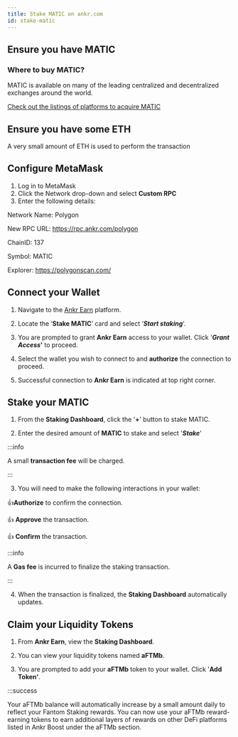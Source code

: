 ```yaml
---
title: Stake MATIC on ankr.com
id: stake-matic
---
```



## Ensure you have MATIC 

### Where to buy MATIC?

MATIC is available on many of the leading centralized and decentralized exchanges around the world. 

<a href="https://polygon.technology/matic-token/" target="_blank">Check out the listings of platforms to acquire MATIC</a>

## Ensure you have some ETH

A very small amount of ETH is used to perform the transaction

## Configure MetaMask

1. Log in to MetaMask
2. Click the Network drop-down and select **Custom RPC**
3. Enter the following details:

Network Name: Polygon

New RPC URL: https://rpc.ankr.com/polygon

ChainID: 137

Symbol: MATIC

Explorer: https://polygonscan.com/

## Connect your Wallet

1. Navigate to the [Ankr Earn](https://stakefi.ankr.com/liquid-staking/launchpad) platform.

2. Locate the ‘**Stake MATIC**’ card and select ‘_**Start staking**_’.
3. You are prompted to grant **Ankr Earn** access to your wallet. Click '_**Grant Access**_**'** to proceed.
4. Select the wallet you wish to connect to and **authorize** the connection to proceed.
5. Successful connection to **Ankr Earn** is indicated at top right corner.

## Stake your MATIC

1. From the **Staking Dashboard**, click the '**+**' button to stake MATIC.

2. Enter the desired amount of **MATIC** to stake and select '_**Stake**_'

:::info

A small **transaction fee** will be charged.

:::

3. You will need to make the following interactions in your wallet:

:thumbsup:**Authorize** to confirm the connection.

:thumbsup: **Approve** the transaction.

:thumbsup: **Confirm** the transaction.

:::info

A **Gas fee** is incurred to finalize the staking transaction.

:::

4. When the transaction is finalized, the **Staking Dashboard** automatically updates.

## Claim your Liquidity Tokens 

1. From **Ankr Earn**, view the **Staking Dashboard**. 

2. You can view your liquidity tokens named **aFTMb**. 

3. You are prompted to add your **aFTMb** token to your wallet. Click '**Add Token'**.

:::success

Your aFTMb balance will automatically increase by a small amount daily to reflect your Fantom Staking rewards. You can now use your aFTMb reward-earning tokens to earn additional layers of rewards on other DeFi platforms listed in Ankr Boost under the aFTMb section.